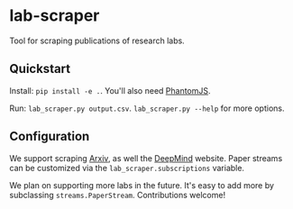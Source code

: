 # lab-scraper

Tool for scraping publications of research labs.

## Quickstart

Install: `pip install -e .`. You'll also need [PhantomJS](https://phantomjs.org/).

Run: `lab_scraper.py output.csv`. `lab_scraper.py --help` for more options.

## Configuration

We support scraping [Arxiv](https://arxiv.org), as well the [DeepMind](https://www.deepmind.com/research) website. Paper streams can be customized via the `lab_scraper.subscriptions` variable.

We plan on supporting more labs in the future. It's easy to add more by subclassing `streams.PaperStream`. Contributions welcome!
